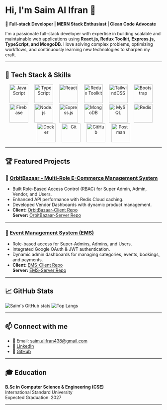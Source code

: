 # Hi, I'm Saim Al Ifran 👋

🎯 **Full-stack Developer | MERN Stack Enthusiast | Clean Code Advocate**

I'm a passionate full-stack developer with expertise in building scalable and maintainable web applications using **React.js, Redux Toolkit, Express.js, TypeScript, and MongoDB**. I love solving complex problems, optimizing workflows, and continuously learning new technologies to sharpen my craft.

---

## 🚀 Tech Stack & Skills

<div align="center">
  <img src="https://skillicons.dev/icons?i=js" height="60" alt="JavaScript" />
  <img width="12" />
  <img src="https://skillicons.dev/icons?i=ts" height="60" alt="TypeScript" />
  <img width="12" />
  <img src="https://skillicons.dev/icons?i=react" height="60" alt="React" />
  <img width="12" />
  <img src="https://skillicons.dev/icons?i=redux" height="60" alt="Redux Toolkit" />
  <img width="12" />
  <img src="https://skillicons.dev/icons?i=tailwind" height="60" alt="TailwindCSS" />
  <img width="12" />
  <img src="https://skillicons.dev/icons?i=bootstrap" height="60" alt="Bootstrap" />
  <img width="12" />
  <img src="https://skillicons.dev/icons?i=firebase" height="60" alt="Firebase" />
  <img width="12" />
  <img src="https://skillicons.dev/icons?i=nodejs" height="60" alt="Node.js" />
  <img width="12" />
  <img src="https://skillicons.dev/icons?i=express" height="60" alt="Express.js" />
  <img width="12" />
  <img src="https://skillicons.dev/icons?i=mongodb" height="60" alt="MongoDB" />
  <img width="12" />
  <img src="https://skillicons.dev/icons?i=mysql" height="60" alt="MySQL" />
  <img width="12" />
  <img src="https://skillicons.dev/icons?i=redis" height="60" alt="Redis" />
  <img width="12" />
  <img src="https://skillicons.dev/icons?i=docker" height="60" alt="Docker" />
  <img width="12" />
  <img src="https://skillicons.dev/icons?i=git" height="60" alt="Git" />
  <img width="12" />
  <img src="https://skillicons.dev/icons?i=github" height="60" alt="GitHub" />
  <img width="12" />
  <img src="https://skillicons.dev/icons?i=postman" height="60" alt="Postman" />
</div>


---

## 🏆 Featured Projects

### 🚀 [OrbitBazaar - Multi-Role E-Commerce Management System](https://orbitbazaar-39cf5.web.app/)
- Built Role-Based Access Control (RBAC) for Super Admin, Admin, Vendor, and Users.
- Enhanced API performance with Redis Cloud caching.
- Developed Vendor Dashboards with dynamic product management.
- **Client:** [OrbitBazaar-Client Repo](https://github.com/Saim-Al-Ifran/OrbitBazaar-client)  
  **Server:** [OrbitBazaar-Server Repo](https://github.com/Saim-Al-Ifran/OrbitBazaar-server)

---

### 🎫 [Event Management System (EMS)](https://event-management-system-26d04.web.app/)
- Role-based access for Super-Admins, Admins, and Users.
- Integrated Google OAuth & JWT authentication.
- Dynamic admin dashboards for managing categories, events, bookings, and payments.
- **Client:** [EMS-Client Repo](https://github.com/Saim-Al-Ifran/event-management-system-client)  
  **Server:** [EMS-Server Repo](https://github.com/Saim-Al-Ifran/event-management-system-server)

---

## 📈 GitHub Stats

![Saim's GitHub stats](https://github-readme-stats.vercel.app/api?username=Saim-Al-Ifran&show_icons=true&theme=radical)
![Top Langs](https://github-readme-stats.vercel.app/api/top-langs/?username=Saim-Al-Ifran&layout=compact&theme=radical)

---

## 📫 Connect with me
- 📧 Email: [saim.alifran438@gmail.com](mailto:saim.alifran438@gmail.com)
- 🔗 [LinkedIn](https://www.linkedin.com/in/saim-al-ifran/)
- 🐙 [GitHub](https://github.com/Saim-Al-Ifran)

---

## 🎓 Education
**B.Sc in Computer Science & Engineering (CSE)**  
International Standard University  
Expected Graduation: 2027

---

<!-- Optional Fun Section -->
<!--
## ⚡ Fun Fact:
I’m currently learning Docker and Open Source contributions to sharpen my DevOps skills.
-->
